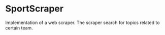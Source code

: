 # SportScraper
Implementation of a web scraper. The scraper search for topics related to certain team. 
